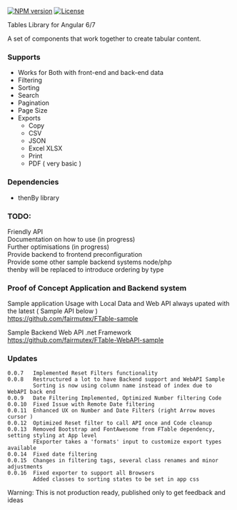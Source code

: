 [![NPM version][npm-image]][npm-url] 
[![License][license-image]][license-url] 


Tables Library for Angular 6/7

A set of components that work together to create tabular content.

### Supports
- Works for Both with front-end and back-end data
- Filtering
- Sorting
- Search
- Pagination
- Page Size
- Exports 
  -  Copy
  -  CSV
  -  JSON
  -  Excel XLSX 
  -  Print
  -  PDF ( very basic )


### Dependencies
- thenBy library

 

### TODO:  
Friendly API  
Documentation on how to use (in progress)  
Further optimisations (in progress)  
Provide backend to frontend preconfiguration   
Provide some other sample backend systems node/php  
thenby will be replaced to introduce ordering by type

### Proof of Concept Application and Backend system

Sample application Usage with Local Data and Web API always upated with the latest ( Sample API below )  
https://github.com/fairmutex/FTable-sample

Sample  Backend Web API .net Framework  
https://github.com/fairmutex/FTable-WebAPI-sample  

### Updates
```
0.0.7   Implemented Reset Filters functionality  
0.0.8   Restructured a lot to have Backend support and WebAPI Sample  
		Sorting is now using column name instead of index due to WebAPI back end  
0.0.9   Date Filtering Implemented, Optimized Number filtering Code  
0.0.10  Fixed Issue with Remote Date filtering  
0.0.11  Enhanced UX on Number and Date Filters (right Arrow moves cursor )  
0.0.12  Optimized Reset filter to call API once and Code cleanup 
0.0.13  Removed Bootstrap and FontAwesome from FTable dependency, setting styling at App level  
		FExporter takes a 'formats' input to customize export types available  
0.0.14  Fixed date filtering  
0.0.15  Changes in filtering tags, several class renames and minor adjustments
0.0.16  Fixed exporter to support all Browsers
		Added classes to sorting states to be set in app css
```




Warning: This is not production ready, published only to get feedback and ideas 


[MIT license]: http://opensource.org/licenses/MIT
[npm-image]: https://badge.fury.io/js/downloadjs.svg
[npm-url]: https://www.npmjs.com/package/ftable
[license-image]: https://img.shields.io/badge/license-MIT-green.svg
[license-url]: http://opensource.org/licenses/MIT
